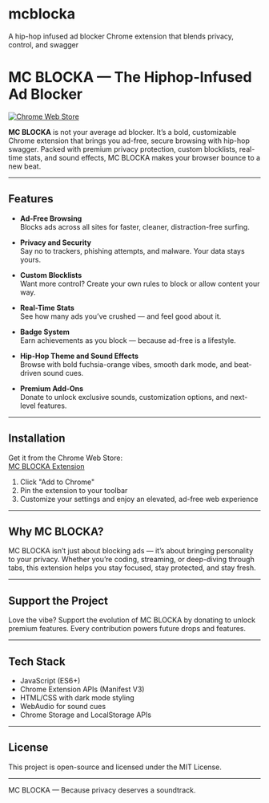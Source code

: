 # mcblocka
A hip-hop infused ad blocker Chrome extension that blends privacy, control, and swagger


# MC BLOCKA — The Hiphop-Infused Ad Blocker

[![Chrome Web Store](https://img.shields.io/chrome-web-store/v/pojegfbfmnppjbmcpadhkagfdclbbipm?label=Chrome%20Web%20Store)](https://chromewebstore.google.com/detail/mc-blocka/pojegfbfmnppjbmcpadhkagfdclbbipm)

**MC BLOCKA** is not your average ad blocker. It’s a bold, customizable Chrome extension that brings you ad-free, secure browsing with hip-hop swagger. Packed with premium privacy protection, custom blocklists, real-time stats, and sound effects, MC BLOCKA makes your browser bounce to a new beat.

---

## Features

- **Ad-Free Browsing**  
  Blocks ads across all sites for faster, cleaner, distraction-free surfing.

- **Privacy and Security**  
  Say no to trackers, phishing attempts, and malware. Your data stays yours.

- **Custom Blocklists**  
  Want more control? Create your own rules to block or allow content your way.

- **Real-Time Stats**  
  See how many ads you’ve crushed — and feel good about it.

- **Badge System**  
  Earn achievements as you block — because ad-free is a lifestyle.

- **Hip-Hop Theme and Sound Effects**  
  Browse with bold fuchsia-orange vibes, smooth dark mode, and beat-driven sound cues.

- **Premium Add-Ons**  
  Donate to unlock exclusive sounds, customization options, and next-level features.

---

## Installation

Get it from the Chrome Web Store:  
[MC BLOCKA Extension](https://chromewebstore.google.com/detail/mc-blocka/pojegfbfmnppjbmcpadhkagfdclbbipm?hl=en)

1. Click "Add to Chrome"  
2. Pin the extension to your toolbar  
3. Customize your settings and enjoy an elevated, ad-free web experience

---


## Why MC BLOCKA?

MC BLOCKA isn’t just about blocking ads — it’s about bringing personality to your privacy. Whether you’re coding, streaming, or deep-diving through tabs, this extension helps you stay focused, stay protected, and stay fresh.

---

## Support the Project

Love the vibe? Support the evolution of MC BLOCKA by donating to unlock premium features. Every contribution powers future drops and features.

---

## Tech Stack

- JavaScript (ES6+)
- Chrome Extension APIs (Manifest V3)
- HTML/CSS with dark mode styling
- WebAudio for sound cues
- Chrome Storage and LocalStorage APIs

---

## License

This project is open-source and licensed under the MIT License.

---

MC BLOCKA — Because privacy deserves a soundtrack.
